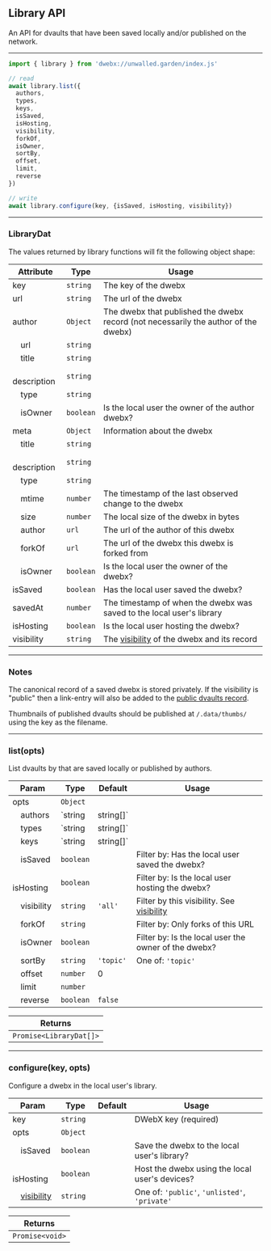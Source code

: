 ## Library API

An API for dvaults that have been saved locally and/or published on the network.

---

```js
import { library } from 'dwebx://unwalled.garden/index.js'

// read
await library.list({
  authors,
  types,
  keys,
  isSaved,
  isHosting,
  visibility,
  forkOf,
  isOwner,
  sortBy,
  offset,
  limit,
  reverse
})

// write
await library.configure(key, {isSaved, isHosting, visibility})
```

---

### LibraryDat

The values returned by library functions will fit the following object shape:

|Attribute|Type|Usage|
|-|-|-|
|key|`string`|The key of the dwebx|
|url|`string`|The url of the dwebx|
|author|`Object`|The dwebx that published the dwebx record (not necessarily the author of the dwebx)|
|&emsp;url|`string`||
|&emsp;title|`string`||
|&emsp;description|`string`||
|&emsp;type|`string`||
|&emsp;isOwner|`boolean`|Is the local user the owner of the author dwebx?|
|meta|`Object`|Information about the dwebx|
|&emsp;title|`string`||
|&emsp;description|`string`||
|&emsp;type|`string`||
|&emsp;mtime|`number`|The timestamp of the last observed change to the dwebx|
|&emsp;size|`number`|The local size of the dwebx in bytes|
|&emsp;author|`url`|The url of the author of this dwebx|
|&emsp;forkOf|`url`|The url of the dwebx this dwebx is forked from|
|&emsp;isOwner|`boolean`|Is the local user the owner of the dwebx?|
|isSaved|`boolean`|Has the local user saved the dwebx?|
|savedAt|`number`|The timestamp of when the dwebx was saved to the local user's library|
|isHosting|`boolean`|Is the local user hosting the dwebx?|
|visibility|`string`|The [visibility](/docs/common-fields#visibility) of the dwebx and its record|

---

### Notes

The canonical record of a saved dwebx is stored privately. If the visibility is "public" then a link-entry will also be added to the [public dvaults record](/dvaults).

Thumbnails of published dvaults should be published at `/.data/thumbs/` using the key as the filename.

---

### list(opts)

List dvaults by that are saved locally or published by authors.

|Param|Type|Default|Usage|
|-|-|-|-|
|opts|`Object`|||
|&emsp;authors|`string|string[]`||Filter by author URLs|
|&emsp;types|`string|string[]`||Filter by dwebx types|
|&emsp;keys|`string|string[]`||Filter by dwebx keys|
|&emsp;isSaved|`boolean`||Filter by: Has the local user saved the dwebx?|
|&emsp;isHosting|`boolean`||Filter by: Is the local user hosting the dwebx?|
|&emsp;visibility|`string`|`'all'`|Filter by this visibility. See [visibility](/docs/common-fields#visibility)|
|&emsp;forkOf|`string`||Filter by: Only forks of this URL|
|&emsp;isOwner|`boolean`||Filter by: Is the local user the owner of the dwebx?|
|&emsp;sortBy|`string`|`'topic'`|One of: `'topic'`|
|&emsp;offset|`number`|0||
|&emsp;limit|`number`|||
|&emsp;reverse|`boolean`|`false`||

|Returns|
|-|
|`Promise<LibraryDat[]>`|

---

### configure(key, opts)

Configure a dwebx in the local user's library.

|Param|Type|Default|Usage|
|-|-|-|-|
|key|`string`||DWebX key (required)|
|opts|`Object`|||
|&emsp;isSaved|`boolean`||Save the dwebx to the local user's library?|
|&emsp;isHosting|`boolean`||Host the dwebx using the local user's devices?|
|&emsp;[visibility](/docs/common-fields#visibility)|`string`||One of: `'public'`, `'unlisted'`, `'private'`|

|Returns|
|-|
|`Promise<void>`|

